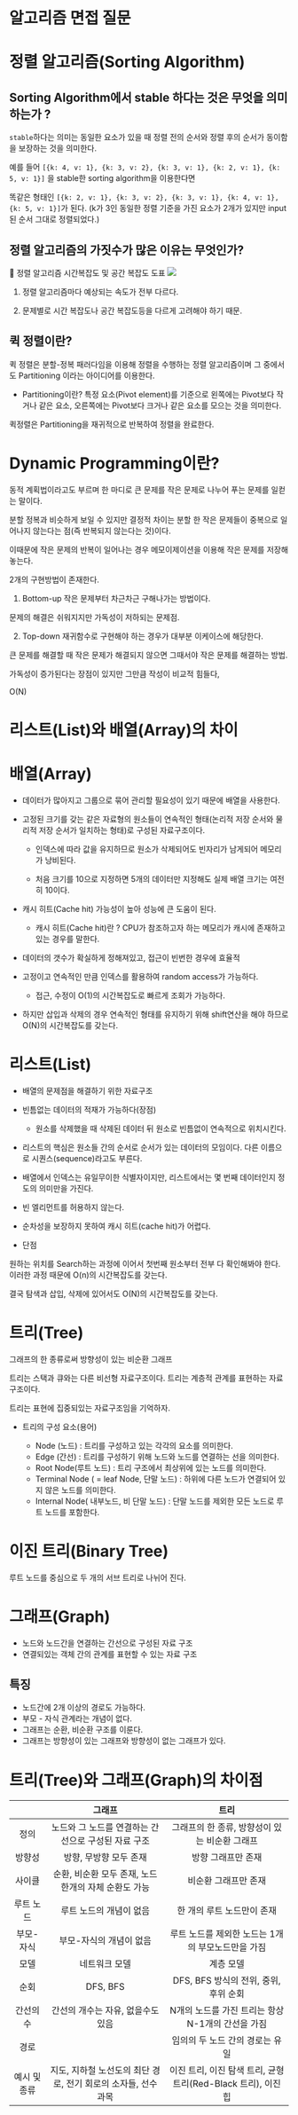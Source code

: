 # 알고리즘 면접 질문

# 정렬 알고리즘(Sorting Algorithm)

## Sorting Algorithm에서 stable 하다는 것은 무엇을 의미하는가 ?

`stable`하다는 의미는 동일한 요소가 있을 때 정렬 전의 순서와 정렬 후의 순서가 동이함을 보장하는 것을 의미한다.

예를 들어 `[{k: 4, v: 1}, {k: 3, v: 2}, {k: 3, v: 1}, {k: 2, v: 1}, {k: 5, v: 1}]` 을 stable한 sorting algorithm을 이용한다면

똑같은 형태인 `[{k: 2, v: 1}, {k: 3, v: 2}, {k: 3, v: 1}, {k: 4, v: 1}, {k: 5, v: 1}]`가 된다. (k가 3인 동일한 정렬 기준을 가진 요소가 2개가 있지만 input된 순서 그대로 정렬되었다.)

## 정렬 알고리즘의 가짓수가 많은 이유는 무엇인가?

📜 정렬 알고리즘 시간복잡도 및 공간 복잡도 도표
<img src="https://github.com/qkraudghgh/coding-interview/raw/master/Interview/question/sorting.png">

1. 정렬 알고리즘마다 예상되는 속도가 전부 다르다.

2. 문제별로 시간 복잡도나 공간 복잡도등을 다르게 고려해야 하기 때문.

## 퀵 정렬이란?

퀵 정렬은 분할-정복 패러다임을 이용해 정렬을 수행하는 정렬 알고리즘이며 그 중에서도 Partitioning 이라는 아이디어를 이용한다.

-   Partitioning이란?
    특정 요소(Pivot element)를 기준으로 왼쪽에는 Pivot보다 작거나 같은 요소, 오른쪽에는 Pivot보다 크거나 같은 요소를 모으는 것을 의미한다.

퀵정렬은 Partitioning을 재귀적으로 반복하여 정렬을 완료한다.

# Dynamic Programming이란?

동적 계획법이라고도 부르며 한 마디로 큰 문제를 작은 문제로 나누어 푸는 문제를 일컫는 말이다.

분할 정복과 비슷하게 보일 수 있지만 결정적 차이는 분할 한 작은 문제들이 중복으로 일어나지 않는다는 점(즉 반복되지 않는다는 것)이다.

이때문에 작은 문제의 반복이 일어나는 경우 메모이제이션을 이용해 작은 문제를 저장해놓는다.

2개의 구현방법이 존재한다.

1. Bottom-up
   작은 문제부터 차근차근 구해나가는 방법이다.

문제의 해결은 쉬워지지만 가독성이 저하되는 문제점.

2. Top-down
   재귀함수로 구현해야 하는 경우가 대부분 이케이스에 해당한다.

큰 문제를 해결할 때 작은 문제가 해결되지 않으면 그때서야 작은 문제를 해결하는 방법.

가독성이 증가된다는 장점이 있지만 그만큼 작성이 비교적 힘들다,

O(N)

# 리스트(List)와 배열(Array)의 차이

# 배열(Array)

-   데이터가 많아지고 그룹으로 묶어 관리할 필요성이 있기 때문에 배열을 사용한다.

-   고정된 크기를 갖는 같은 자료형의 원소들이 연속적인 형태(논리적 저장 순서와 물리적 저장 순서가 일치하는 형태)로 구성된 자료구조이다.

    -   인덱스에 따라 값을 유지하므로 원소가 삭제되어도 빈자리가 남게되어 메모리가 낭비된다.

    -   처음 크기를 10으로 지정하면 5개의 데이터만 지정해도 실제 배열 크기는 여전히 10이다.

-   캐시 히트(Cache hit) 가능성이 높아 성능에 큰 도움이 된다.

    -   캐시 히트(Cache hit)란 ?
        CPU가 참조하고자 하는 메모리가 캐시에 존재하고 있는 경우를 말한다.

-   데이터의 갯수가 확실하게 정해져있고, 접근이 빈번한 경우에 효율적

-   고정이고 연속적인 만큼 인덱스를 활용하여 random access가 가능하다.

    -   접근, 수정이 O(1)의 시간복잡도로 빠르게 조회가 가능하다.

-   하지만 삽입과 삭제의 경우 연속적인 형태를 유지하기 위해 shift연산을 해야 하므로 O(N)의 시간복잡도를 갖는다.

# 리스트(List)

-   배열의 문제점을 해결하기 위한 자료구조

-   빈틈없는 데이터의 적재가 가능하다(장점)

    -   원소를 삭제했을 때 삭제된 데이터 뒤 원소로 빈틈없이 연속적으로 위치시킨다.

-   리스트의 핵심은 원소들 간의 순서로 순서가 있는 데이터의 모임이다. 다른 이름으로 시퀀스(sequence)라고도 부른다.

-   배열에서 인덱스는 유일무이한 식별자이지만, 리스트에서는 몇 번째 데이터인지 정도의 의미만을 가진다.

-   빈 엘리먼트를 허용하지 않는다.

-   순차성을 보장하지 못하여 캐시 히트(cache hit)가 어렵다.

*   단점

원하는 위치를 Search하는 과정에 이어서 첫번째 원소부터 전부 다 확인해봐야 한다. 이러한 과정 때문에 O(n)의 시간복잡도를 갖는다.

결국 탐색과 삽입, 삭제에 있어서도 O(N)의 시간복잡도를 갖는다.

# 트리(Tree)

그래프의 한 종류로써 방향성이 있는 비순환 그래프

트리는 스택과 큐와는 다른 비선형 자료구조이다. 트리는 계층적 관계를 표현하는 자료구조이다.

트리는 표현에 집중되있는 자료구조임을 기억하자.

-   트리의 구성 요소(용어)

    -   Node (노드) : 트리를 구성하고 있는 각각의 요소를 의미한다.
    -   Edge (간선) : 트리를 구성하기 위해 노드와 노드를 연결하는 선을 의미한다.
    -   Root Node(루트 노드) : 트리 구조에서 최상위에 있는 노드를 의미한다.
    -   Terminal Node ( = leaf Node, 단말 노드) : 하위에 다른 노드가 연결되어 있지 않은 노드를 의미한다.
    -   Internal Node( 내부노드, 비 단말 노드) : 단말 노드를 제외한 모든 노드로 루트 노드를 포함한다.

# 이진 트리(Binary Tree)

루트 노드를 중심으로 두 개의 서브 트리로 나뉘어 진다.

# 그래프(Graph)

-   노드와 노드간을 연결하는 간선으로 구성된 자료 구조
-   연결되있는 객체 간의 관계를 표현할 수 있는 자료 구조

## 특징

-   노드간에 2개 이상의 경로도 가능하다.
-   부모 - 자식 관계라는 개념이 없다.
-   그래프는 순환, 비순환 구조를 이룬다.
-   그래프는 방향성이 있는 그래프와 방향성이 없는 그래프가 있다.

# 트리(Tree)와 그래프(Graph)의 차이점

|              |                             그래프                             |                             트리                              |
| :----------: | :------------------------------------------------------------: | :-----------------------------------------------------------: |
|     정의     |      노드와 그 노드를 연결하는 간선으로 구성된 자료 구조       |         그래프의 한 종류, 방향성이 있는 비순환 그래프         |
|    방향성    |                     방향, 무방향 모두 존재                     |                      방향 그래프만 존재                       |
|    사이클    |      순환, 비순환 모두 존재, 노드 한개의 자체 순환도 가능      |                     비순환 그래프만 존재                      |
|  루트 노드   |                    루트 노드의 개념이 없음                     |                  한 개의 루트 노드만이 존재                   |
|  부모-자식   |                    부모-자식의 개념이 없음                     |       루트 노드를 제외한 노드는 1개의 부모노드만을 가짐       |
|     모델     |                         네트워크 모델                          |                           계층 모델                           |
|     순회     |                            DFS, BFS                            |             DFS, BFS 방식의 전위, 중위, 후위 순회             |
|  간선의 수   |               간선의 개수는 자유, 없을수도 있음                |       N개의 노드를 가진 트리는 항상 N-1개의 간선을 가짐       |
|     경로     |                                                                |                임의의 두 노드 간의 경로는 유일                |
| 예시 및 종류 | 지도, 지하철 노선도의 최단 경로, 전기 회로의 소자들, 선수 과목 | 이진 트리, 이진 탐색 트리, 균형 트리(Red-Black 트리), 이진 힙 |
